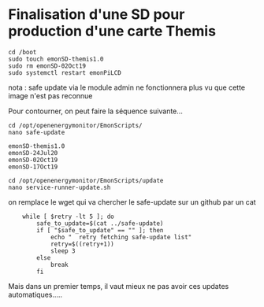 # Finalisation d'une SD pour production d'une carte Themis
```
cd /boot
sudo touch emonSD-themis1.0
sudo rm emonSD-02Oct19 
sudo systemctl restart emonPiLCD
```
nota : safe update via le module admin ne fonctionnera plus vu que cette image n'est pas reconnue

Pour contourner, on peut faire la séquence suivante...

```
cd /opt/openenergymonitor/EmonScripts/
nano safe-update
```

```
emonSD-themis1.0
emonSD-24Jul20
emonSD-02Oct19
emonSD-17Oct19
```

```
cd /opt/openenergymonitor/EmonScripts/update
nano service-runner-update.sh
```
on remplace le wget qui va chercher le safe-update sur un github par un cat

```
    while [ $retry -lt 5 ]; do
        safe_to_update=$(cat ../safe-update)
        if [ "$safe_to_update" == "" ]; then
            echo "  retry fetching safe-update list"
            retry=$((retry+1))        
            sleep 3
        else
            break
        fi

```
Mais dans un premier temps, il vaut mieux ne pas avoir ces updates automatiques.....





